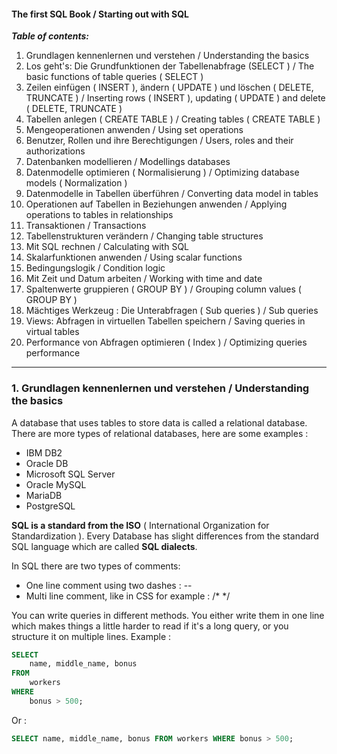 #### The first SQL Book / Starting out with SQL

***Table of contents:***
1. Grundlagen kennenlernen und verstehen / Understanding the basics
2. Los geht's: Die Grundfunktionen der Tabellenabfrage (SELECT ) / The basic functions of table queries ( SELECT ) 
3. Zeilen einfügen ( INSERT ), ändern ( UPDATE ) und löschen ( DELETE, TRUNCATE ) / Inserting rows ( INSERT ), updating ( UPDATE ) and delete ( DELETE,  TRUNCATE ) 
4. Tabellen anlegen ( CREATE TABLE ) / Creating tables ( CREATE TABLE ) 
5. Mengeoperationen anwenden / Using set operations 
6. Benutzer, Rollen und ihre Berechtigungen / Users, roles and their authorizations
7. Datenbanken modellieren / Modellings databases
8. Datenmodelle optimieren ( Normalisierung ) / Optimizing database models ( Normalization )
9. Datenmodelle in Tabellen überführen / Converting data model in tables
10. Operationen auf Tabellen in Beziehungen anwenden / Applying operations to tables in relationships
11. Transaktionen / Transactions
12. Tabellenstrukturen verändern / Changing table structures
13. Mit SQL rechnen / Calculating with SQL
14. Skalarfunktionen anwenden / Using scalar functions
15. Bedingungslogik / Condition logic
16. Mit Zeit und Datum arbeiten / Working with time and date
17. Spaltenwerte gruppieren ( GROUP BY ) / Grouping column values ( GROUP BY ) 
18. Mächtiges Werkzeug : Die Unterabfragen ( Sub queries ) / Sub queries 
19. Views: Abfragen in virtuellen Tabellen speichern / Saving queries in virtual tables
20. Performance von Abfragen optimieren ( Index ) / Optimizing queries performance

---

### 1. Grundlagen kennenlernen und verstehen / Understanding the basics

A database that uses tables to store data is called a relational database.
There are more types of relational databases, here are some examples : 
* IBM DB2
* Oracle DB
* Microsoft SQL Server
* Oracle MySQL
* MariaDB
* PostgreSQL

**SQL is a standard from the ISO** ( International Organization for Standardization ). Every Database has slight differences from the standard SQL language which are called **SQL dialects**.

In SQL there are two types of comments:
* One line comment using two dashes : --
* Multi line comment, like in CSS for example : /* */

You can write queries in different methods. You either write them in one line which makes things a little harder to read if it's a long query, or you structure it on multiple lines. Example :

```SQL  
SELECT
    name, middle_name, bonus
FROM
    workers
WHERE 
    bonus > 500;
```
 
Or :

```SQL
SELECT name, middle_name, bonus FROM workers WHERE bonus > 500;
```